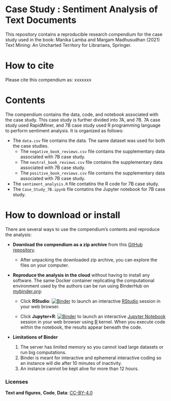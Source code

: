 # Case Study : Sentiment Analysis of Text Documents

This repository contains a reproducible research compendium for the case study used in the book:
Manika Lamba and Margam Madhusudhan (2021) Text Mining: An Uncharted Territory for Librarians, Springer.

# How to cite
Please cite this compendium as: xxxxxxx

# Contents
The compendium contains the data, code, and notebook associated with the case study. This case study is further divided into 7A, and 7B. 7A case study used RapidMiner, and 7B case study used R programming language to perform sentiment analysis. It is organized as follows:

  - The `data.csv` file contains the data. The same dataset was used for both the case studies.
    - The `negative_book_reviews.csv` file contains the supplementary data associated with 7B case study.
    - The `neutral_book_reviews.csv` file contains the supplementary data associated with 7B case study.
    - The `positive_book_reviews.csv` file contains the supplementary data associated with 7B case study.
  - The `sentiment_analysis.R` file contatins the R code for 7B case study.
  - The `Case_Study_7B.ipynb` file contatins the Jupyter notebook for 7B case study.

# How to download or install
There are several ways to use the compendium’s contents and reproduce
the analysis:

  - **Download the compendium as a zip archive** from this [GitHub
    repository](https://github.com/textmining-utl/chapter7/archive/master.zip).
    
      - After unpacking the downloaded zip archive, you can explore the
        files on your computer.

  - **Reproduce the analysis in the cloud** without having to install
    any software. The same Docker container replicating the
    computational environment used by the authors can be run using
    BinderHub on [mybinder.org](https://mybinder.org/):
    
      - Click
        **RStudio**: [![Binder](http://mybinder.org/badge_logo.svg)](http://mybinder.org/v2/gh/textmining-utl/chapter7/master?urlpath=rstudio)
        to launch an interactive [RStudio](https://rstudio.com/) session in your web browser.
        
       - Click
        **Jupyter+R**: [![Binder](http://mybinder.org/badge_logo.svg)](http://mybinder.org/v2/gh/textmining-utl/chapter7/master?filepath=Case_Study_7B.ipynb) to launch an interactive [Jupyter Notebook](https://jupyter.org/) session in your web browser using [R](https://cloud.r-project.org/index.html) kernel. When you execute code within the notebook, the results appear beneath the code.

   - **Limitations of Binder**
        1. The server has limited memory so you cannot load large datasets or run big computations.
        2. Binder is meant for interactive and ephemeral interactive coding so an instance will die after 10 minutes of inactivity.
        3. An instance cannot be kept alive for more than 12 hours.

### Licenses

**Text and figures**, **Code**, **Data**: [CC-BY-4.0](http://creativecommons.org/licenses/by/4.0/)
